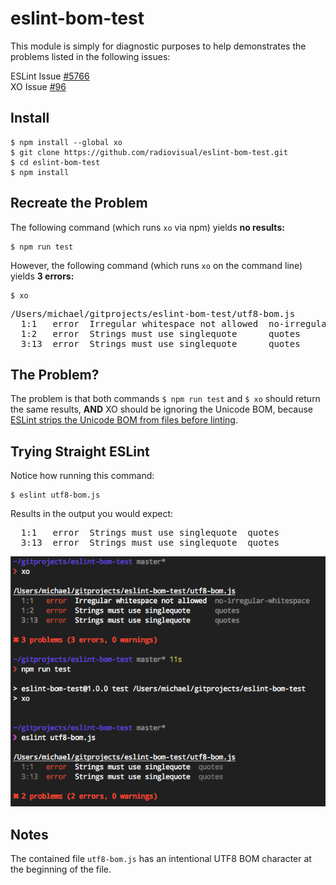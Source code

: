# eslint-bom-test

This module is simply for diagnostic purposes to help demonstrates the problems listed in the following issues:

ESLint Issue [#5766](https://github.com/eslint/eslint/issues/5766)  
XO Issue [#96](https://github.com/sindresorhus/xo/issues/95)

## Install 

```
$ npm install --global xo
$ git clone https://github.com/radiovisual/eslint-bom-test.git
$ cd eslint-bom-test
$ npm install
```

## Recreate the Problem

The following command (which runs `xo` via npm) yields **no results:**
```
$ npm run test
```

However, the following command (which runs `xo` on the command line) yields **3 errors:**
```
$ xo
```

<pre>
/Users/michael/gitprojects/eslint-bom-test/utf8-bom.js
  1:1   error  Irregular whitespace not allowed  no-irregular-whitespace
  1:2   error  Strings must use singlequote      quotes
  3:13  error  Strings must use singlequote      quotes
</pre>

## The Problem?

The problem is that both commands `$ npm run test` and `$ xo` should return the same results, **AND** XO should be ignoring 
 the Unicode BOM, because [ESLint strips the Unicode BOM from files before linting](https://github.com/eslint/eslint/issues/4878).

## Trying Straight ESLint

Notice how running this command:

```
$ eslint utf8-bom.js
```

Results in the output you would expect:

<pre>
  1:1   error  Strings must use singlequote  quotes
  3:13  error  Strings must use singlequote  quotes
</pre>
  
![capture](capture.png)

## Notes

The contained file `utf8-bom.js` has an intentional UTF8 BOM character at the beginning of the file.

